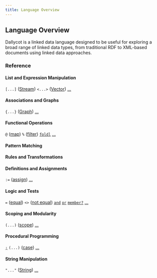 ```yaml
---
title: Language Overview
---
```


## Language Overview

Dallycot is a linked data language designed to be useful for exploring a broad
range of linked data types, from traditional RDF to XML-based documents using
linked data approaches.

### Reference

#### List and Expression Manipulation

`[...]` ([Stream](./collections#stream))
`<...>` ([Vector](./collections#vector))
[...](./collections)

#### Associations and Graphs

`{...}` ([Graph](./graphs#graph))
[...](./graphs)

#### Functional Operations

`@` ([map](./functional#map))
`%` ([filter](./functional#filter))
[`foldl`](/ns/streams/1.0#foldl)
[...](./functional)

#### Pattern Matching

#### Rules and Transformations

#### Definitions and Assignments

`:=` ([assign](./definition#assign))
[...](./definition)

#### Logic and Tests

`=` ([equal](./logic-and-tests#equal))
`<>` ([not equal](./logic-and-tests#not-equal))
[`and`](./logic-and-tests#and)
[`or`](./logic-and-tests#or)
[`member?`](./streams/1.0#member?)
[...](./logic-and-tests)

#### Scoping and Modularity

`(...)` ([scope](./scoping#parens))
[...](./scoping)

#### Procedural Programming

[`;`](./controls#semi)
`(...)` ([case](./controls#cases))
[...](./controls)

#### String Manipulation

`"..."` ([String](./string))
[...](./types/string)

